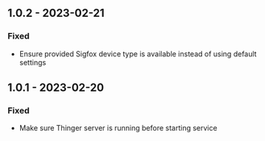 ## 1.0.2 - 2023-02-21
### Fixed
- Ensure provided Sigfox device type is available instead of using default settings

## 1.0.1 - 2023-02-20
### Fixed
- Make sure Thinger server is running before starting service

